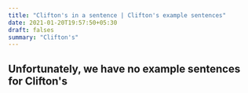 ```yaml
---
title: "Clifton's in a sentence | Clifton's example sentences"
date: 2021-01-20T19:57:50+05:30
draft: falses
summary: "Clifton's"
---
```

## Unfortunately, we have no example sentences for Clifton's                 
